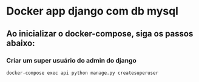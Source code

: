 ﻿# Docker app django com db mysql

## Ao inicializar o docker-compose, siga os passos abaixo:

### Criar um super usuário do admin do django

```
docker-compose exec api python manage.py createsuperuser
```

